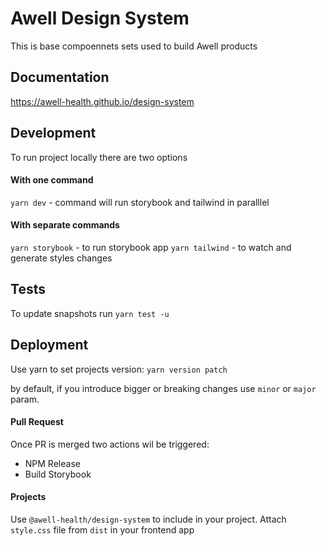 # Awell Design System
This is base compoennets sets used to build Awell products

## Documentation
https://awell-health.github.io/design-system

## Development
To run project locally there are two options

#### With one command
`yarn dev` - command will run storybook and tailwind in paralllel

#### With separate commands
`yarn storybook` - to run storybook app
`yarn tailwind` - to watch and generate styles changes

## Tests
To update snapshots run `yarn test -u`

## Deployment
Use yarn to set projects version:
`yarn version patch` 

by default, if you introduce bigger or breaking changes use `minor` or `major` param.

#### Pull Request
Once PR is merged two actions wil be triggered:
* NPM Release
* Build Storybook

#### Projects
Use `@awell-health/design-system` to include in your project. Attach `style.css` file from `dist` in your frontend app